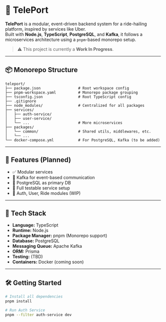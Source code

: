 # 🚗 TelePort

**TelePort** is a modular, event-driven backend system for a ride-hailing platform, inspired by services like Uber.  
Built with **Node.js**, **TypeScript**, **PostgreSQL**, and **Kafka**, it follows a microservices architecture using a `pnpm`-based monorepo setup.

> ⚠️ This project is currently a **Work In Progress**.

---

## 📦 Monorepo Structure
```
teleport/  
├── package.json                 # Root workspace config  
├── pnpm-workspace.yaml          # Monorepo package grouping  
├── tsconfig.json                # Root TypeScript config  
├── .gitignore  
├── node_modules/                # Centralized for all packages  
├── services/  
│   ├── auth-service/  
│   ├── user-service/  
│   └── ...                      # More microservices  
├── packages/  
│   └── common/                  # Shared utils, middlewares, etc.  
│   └── ...
└── docker-compose.yml           # For PostgreSQL, Kafka (to be added)
```
---

## 🚀 Features (Planned)

- ✅ Modular services
- 📨 Kafka for event-based communication
- 📄 PostgreSQL as primary DB
- 🧪 Full testable service setup
- 🔐 Auth, User, Ride modules (WIP)

---

## 🧰 Tech Stack

- **Language:** TypeScript
- **Runtime:** Node.js
- **Package Manager:** pnpm (Monorepo support)
- **Database:** PostgreSQL
- **Messaging Queue:** Apache Kafka
- **ORM:** Prisma
- **Testing:** (TBD)
- **Containers:** Docker (coming soon)

---

## 🛠️ Getting Started

```bash
# Install all dependencies
pnpm install

# Run Auth Service
pnpm --filter auth-service dev

